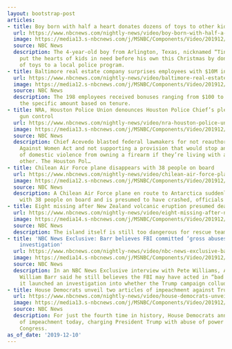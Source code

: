 ```yaml
---
layout: bootstrap-post
articles:
- title: Boy born with half a heart donates dozens of toys to other kids for Christmas
  url: https://www.nbcnews.com/nightly-news/video/boy-born-with-half-a-heart-donates-dozens-of-toys-to-other-kids-for-christmas-74871877866
  image: https://media13.s-nbcnews.com/j/MSNBC/Components/Video/201912/nn_kda_boy_half_heart_191210_1920x1080.nbcnews-fp-1200-630.jpg
  source: NBC News
  description: The 4-year-old boy from Arlington, Texas, nicknamed “Tin Man,” has
    put the hearts of kids in need before his own this Christmas by donating dozens
    of toys to a local police program.
- title: Baltimore real estate company surprises employees with $10M in bonuses
  url: https://www.nbcnews.com/nightly-news/video/baltimore-real-estate-company-surprises-employees-with-10m-in-bonuses-74872901667
  image: https://media12.s-nbcnews.com/j/MSNBC/Components/Video/201912/nn_jfr_surprise_holiday_bonuses_191210_1920x1080.nbcnews-fp-1200-630.jpg
  source: NBC News
  description: The 198 employees received bonuses ranging from $100 to $270,000 --
    the specific amount based on tenure.
- title: NRA, Houston Police Union denounces Houston Police Chief’s plea for stronger
    gun control
  url: https://www.nbcnews.com/nightly-news/video/nra-houston-police-union-denounces-houston-police-chief-s-plea-for-stronger-gun-control-74871365771
  image: https://media13.s-nbcnews.com/j/MSNBC/Components/Video/201912/nn_ggu_gun_laws_boyfriend_loophole_191210_1920x1080.nbcnews-fp-1200-630.jpg
  source: NBC News
  description: Chief Acevedo blasted federal lawmakers for not reauthorizing the Violence
    Against Women Act and not supporting a provision that would stop anyone convicted
    of domestic violence from owning a firearm if they’re living with a significant
    other. The Houston Pol…
- title: Chilean Air Force plane disappears with 38 people on board
  url: https://www.nbcnews.com/nightly-news/video/chilean-air-force-plane-disappears-with-38-people-on-board-74871877670
  image: https://media12.s-nbcnews.com/j/MSNBC/Components/Video/201912/nn_tco_chilean_air_force_plane_disappears_191210_1920x1080.nbcnews-fp-1200-630.jpg
  source: NBC News
  description: A Chilean Air Force plane en route to Antarctica suddenly disappeared
    with 38 people on board and is presumed to have crashed, officials said.
- title: Eight missing after New Zealand volcanic eruption presumed dead
  url: https://www.nbcnews.com/nightly-news/video/eight-missing-after-new-zealand-volcanic-eruption-presumed-dead-74870341994
  image: https://media14.s-nbcnews.com/j/MSNBC/Components/Video/201912/nn_jfr_new_zealand_volcano_latest_191210_1920x1080.nbcnews-fp-1200-630.jpg
  source: NBC News
  description: The island itself is still too dangerous for rescue teams to approach.
- title: 'NBC News Exclusive: Barr believes FBI committed ‘gross abuses’ in Russia
    investigation'
  url: https://www.nbcnews.com/nightly-news/video/nbc-news-exclusive-barr-believes-fbi-committed-gross-abuses-in-russia-investigation-74871365739
  image: https://media14.s-nbcnews.com/j/MSNBC/Components/Video/201912/nn_pwi_ag_barr_intv_191210_1920x1080.nbcnews-fp-1200-630.jpg
  source: NBC News
  description: In an NBC News Exclusive interview with Pete Williams, Attorney General
    William Barr said he still believes the FBI may have acted in “bad faith” when
    it launched an investigation into whether the Trump campaign colluded with Russia.
- title: House Democrats unveil two articles of impeachment against Trump
  url: https://www.nbcnews.com/nightly-news/video/house-democrats-unveil-two-articles-of-impeachment-against-trump-74871877595
  image: https://media13.s-nbcnews.com/j/MSNBC/Components/Video/201912/nn_hja_house_unveils_articles_of_impeachment_191210_1920x1080.nbcnews-fp-1200-630.jpg
  source: NBC News
  description: For just the fourth time in history, House Democrats announced articles
    of impeachment today, charging President Trump with abuse of power and obstructing
    Congress.
as_of_date: '2019-12-10'
---
```


